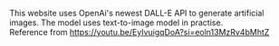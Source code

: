 This website uses OpenAi's newest DALL-E API to generate artificial images. The model uses text-to-image model in practise.    
Reference from https://youtu.be/EyIvuigqDoA?si=eoln13MzRv4bMhtZ
